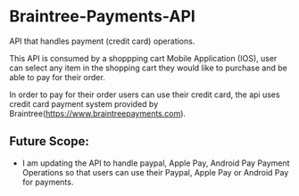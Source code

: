 # Braintree-Payments-API
API that handles payment (credit card) operations.

This API is consumed by a shoppping cart Mobile Application (IOS), user can select any item in the shopping cart they would 
like to purchase and be able to pay for their order.

In order to pay for their order users can use their credit card, the api uses credit card payment system provided by 
Braintree(https://www.braintreepayments.com).

## Future Scope:

* I am updating the API to handle paypal, Apple Pay, Android Pay Payment Operations so that users can use their Paypal, Apple Pay or Android Pay for payments.


